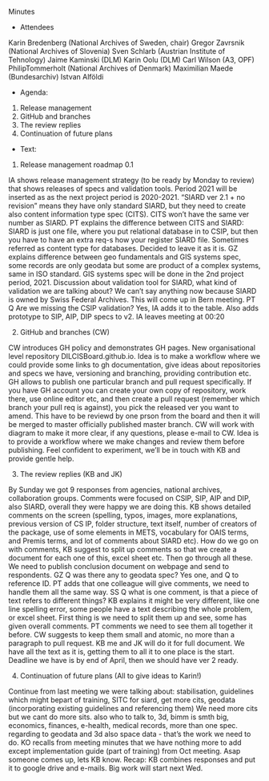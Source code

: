 Minutes

- Attendees

Karin Bredenberg (National Archives of Sweden, chair)
Gregor Zavrsnik (National Archives of Slovenia)
Sven Schlarb (Austrian Institute of Tehnology)
Jaime Kaminski (DLM)
Karin Oolu (DLM)
Carl Wilson (A3, OPF)
PhilipTommerholt (National Archives of Denmark)
Maximilian Maede (Bundesarchiv)
Istvan Alföldi 


- Agenda:

1.	Release management
2.	GitHub and branches 
3.	The review replies 
4.	Continuation of future plans 


- Text:

1.	Release management roadmap 0.1

IA shows release management strategy (to be ready by Monday to review) that shows releases of specs and validation tools. Period 2021 will be inserted as as the next project period is 2020-2021. “SIARD ver 2.1 + no revision” means they have only standard SIARD, but they need to create also content information type spec (CITS). CITS won’t have the same ver number as SIARD. PT explains the difference between CITS and SIARD: SIARD is just one file, where you put relational database in to CSIP, but then you have to have an extra req-s how your register SIARD file. Sometimes referred as content type for databases. Decided to leave it as it is. 
GZ explains difference between geo fundamentals and GIS systems spec, some records are only geodata but some are product of a complex systems, same in ISO standard. GIS systems spec will be done in the 2nd project period, 2021. 
Discussion about validation tool for SIARD, what kind of validation we are talking about? We can’t say anything now because SIARD is owned by Swiss Federal Archives. This will come up in Bern meeting.
PT Q Are we missing the CSIP validation? Yes, IA adds it to the table. Also adds prototype to SIP, AIP, DIP specs to v2.
IA leaves meeting at 00:20

2.	GitHub and branches (CW)

CW introduces GH policy and demonstrates GH pages. New organisational level repository DILCISBoard.github.io. Idea is to make a workflow where we could provide some links to gh documentation, give ideas about repositories and specs we have, versioning and branching, providing contribution etc. GH allows to publish one particular branch and pull request specifically. If you have GH account you can create your own copy of repository, work there, use online editor etc, and then create a pull request (remember which branch your pull req is against), you pick the released ver you want to amend. This have to be reviewd by one prson from the board and then it will be merged to master officially published master branch. CW will work with diagram to make it more clear, if any questions, please e-mail to CW.  Idea is to provide a workflow where we make changes and review them before publishing.
Feel confident to experiment, we’ll be in touch with KB and provide gentle help.

3.	The review replies (KB and JK)

By Sunday we got 9 responses from agencies, national archives, collaboration groups. Comments were focused on CSIP, SIP, AIP and DIP, also SIARD, overall they were happy we are doing this. KB shows detailed comments on the screen (spelling, typos, images, more explanations, previous version of CS IP, folder structure, text itself, number of creators of the package, use of some elements in METS, vocabulary for OAIS terms, and Premis terms, and lot of comments about SIARD etc). How do we go on with comments, KB suggest to split up comments so that we create a document for each one of this, excel sheet etc. Then go through all these. We need to publish conclusion document on webpage and send to respondents. GZ Q was there any to geodata spec? Yes one, and Q to reference ID. PT adds that one colleague will give comments, we need to handle them all the same way. 
SS Q what is one comment, is that a piece of text refers to different things? KB explains it might be very different, like one line spelling error, some people have a text describing the whole problem, or excel sheet.
First thing is we need to split them up and see, some has given overall comments. PT comments we need to see them all together it before. CW suggests to keep them small and atomic, no more than a paragraph to pull request. 
KB me and JK will do it for full document. We have all the text as it is, getting them to all it to one place is the start. Deadline we have is by end of April, then we should have ver 2 ready. 

4.	Continuation of future plans (All to give ideas to Karin!)

Continue from last meeting we were talking about: stabilisation, guidelines which might bepart of training, SITC for siard, get more cits, geodata (incorporating existing guidelines and referencing them) We need more cits but we cant do more sits. also who to talk to, 3d, bimm is smth big, economics, finances, e-health, medical records, more than one spec. regarding to geodata and 3d also space data - that’s the work we need to do. KO recalls from meeting minutes that we have nothing more to add except implementation guide (part of training) from Oct meeting. 
Asap someone comes up, lets KB know. 
Recap: KB combines responses and put it to google drive and e-mails. Big work will start next Wed. 
